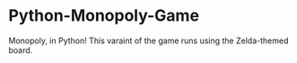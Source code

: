 # Python-Monopoly-Game

Monopoly, in Python!  This varaint of the game runs using the Zelda-themed board.
